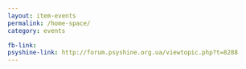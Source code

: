 ```yaml
---
layout: item-events
permalink: /home-space/
category: events

fb-link: 
psyshine-link: http://forum.psyshine.org.ua/viewtopic.php?t=8288
---
```


